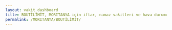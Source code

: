 ```yaml
---
layout: vakit_dashboard
title: BOUTİLİMİT, MORITANYA için iftar, namaz vakitleri ve hava durumu - ilçe/eyalet seç
permalink: /MORITANYA/BOUTİLİMİT/
---
```


<script type="text/javascript">
  var GLOBAL_COUNTRY = 'MORITANYA';
  var GLOBAL_CITY = 'BOUTİLİMİT';
  var GLOBAL_STATE = '';
  var lat = 72;
  var lon = 21;
</script>
